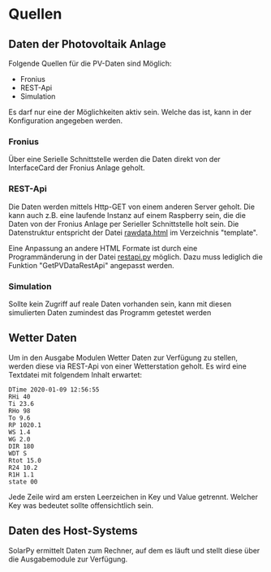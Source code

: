 # Quellen

## Daten der Photovoltaik Anlage

Folgende Quellen für die PV-Daten sind Möglich:

* Fronius
* REST-Api
* Simulation

Es darf nur eine der Möglichkeiten aktiv sein. Welche das ist, kann in der Konfiguration angegeben werden.

### Fronius

Über eine Serielle Schnittstelle werden die Daten direkt von der InterfaceCard der Fronius Anlage geholt.

### REST-Api

Die Daten werden mittels Http-GET von einem anderen Server geholt. Die kann auch z.B. eine laufende Instanz auf einem Raspberry sein, die die Daten von der Fronius Anlage per Serieller Schnittstelle holt sein. Die Datenstruktur entspricht der Datei [rawdata.html](./templates/rawdata.html) im Verzeichnis "template".

Eine Anpassung an andere HTML Formate ist durch eine Programmänderung in der Datei [restapi.py](./pv/restapi.py) möglich. Dazu muss lediglich die Funktion "GetPVDataRestApi" angepasst werden.

### Simulation

Sollte kein Zugriff auf reale Daten vorhanden sein, kann mit diesen simulierten Daten zumindest das Programm getestet werden

## Wetter Daten

Um in den Ausgabe Modulen Wetter Daten zur Verfügung zu stellen, werden diese via REST-Api von einer Wetterstation geholt. Es wird eine Textdatei mit folgendem Inhalt erwartet:

```TEXT
DTime 2020-01-09 12:56:55
RHi 40
Ti 23.6
RHo 98
To 9.6
RP 1020.1
WS 1.4
WG 2.0
DIR 180
WDT S
Rtot 15.0
R24 10.2
R1H 1.1
state 00
```

Jede Zeile wird am ersten Leerzeichen in Key und Value getrennt. Welcher Key was bedeutet sollte offensichtlich sein.

## Daten des Host-Systems

SolarPy ermittelt Daten zum Rechner, auf dem es läuft und stellt diese über die Ausgabemodule zur Verfügung.
